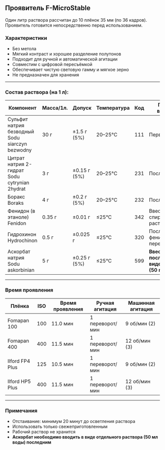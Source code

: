 ## Проявитель F-MicroStable

Один литр раствора рассчитан до 10 плёнок 35 мм (по 36 кадров).  
Проявитель готовится непосредственно перед использованием.

### Характеристики
- Без метола  
- Мягкий контраст и хорошее разделение полутонов  
- Подходит для ручной и автоматической агитации  
- Совместим с цифровой пересъёмкой  
- Обеспечивает чистую световую гамму и мягкое зерно  
- Не предназначен для хранения

---

### Состав раствора (на 1 л):

| Компонент                                           | Масса/1л. | Допуск        | Температура | Код | Порядок введения                        |
|-----------------------------------------------------|-----------|---------------|-------------|-----|-----------------------------------------|
| Сульфит натрия безводный<br/>Sodu siarczyn bezwodny | 30 г      | ±1.5 г (5%)   | 20–25°C     | 111 | Первый                                  |
| Цитрат натрия 2-гидрат<br/>Sodu cytrynian 2hydrat   | 3 г       | ±0.15 г (5%)  | 20–25°C     | 231 | После боракса                           |
| Боракс<br/>Boraks                                   | 4 г       | ±0.2 г (5%)   | 20–25°C     | 232 | После сульфита                          |
| Фенидон (в этаноле)<br/>Fenidon                     | 0.35 г    | ±0.01 г       | ≤25°C       | 342 | Ввести в виде спиртового раствора       |
| Гидрохинон<br/>Hydrochinon                          | 0.5 г     | ±0.025 г      | ≤25°C       | 320 | После фенидона, при перемешивании      |
| Аскорбат натрия<br/>Sodu askorbinian                | 5 г       | ±0.25 г (5%)  | ≤25°C       | 599 | **Ввести последним, в виде раствора (50 мл воды)** |

---

### Время проявления

| Плёнка          | ISO | Время проявления | Ручная агитация  | Машинная агитация |
|-----------------|-----|------------------|------------------|-------------------|
| Fomapan 100     | 100 | 11.0 мин         | 1 переворот/мин  | 9 об/мин (2)      |
| Fomapan 400     | 400 | 11.5 мин         | 1 переворот/мин  | 12 об/мин (3)     |
| Ilford FP4 Plus | 125 | 10.5 мин         | 1 переворот/мин  | 9 об/мин (2)      |
| Ilford HP5 Plus | 400 | 11.5 мин         | 1 переворот/мин  | 12 об/мин (3)     |

---

### Примечания
- Отстаивание: минимум 20 минут до осветления раствора  
- Использовать только свежеприготовленным  
- Рабочий раствор не хранится  
- **Аскорбат необходимо вводить в виде отдельного раствора (50 мл воды) последним**
